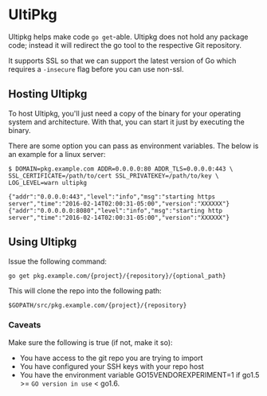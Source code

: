 # UltiPkg

Ultipkg helps make code `go get`-able. Ultipkg does not hold any package code; instead it will redirect the go tool to the respective Git repository.

It supports SSL so that we can support the latest version of Go which requires a `-insecure` flag before you can use non-ssl.

## Hosting Ultipkg

To host Ultipkg, you'll just need a copy of the binary for your operating system and architecture. With that, you can start it just by executing the binary.

There are some option you can pass as environment variables. The below is an example for a linux server:

    $ DOMAIN=pkg.example.com ADDR=0.0.0.0:80 ADDR_TLS=0.0.0.0:443 \
    SSL_CERTIFICATE=/path/to/cert SSL_PRIVATEKEY=/path/to/key \
    LOG_LEVEL=warn ultipkg

    {"addr":"0.0.0.0:443","level":"info","msg":"starting https server","time":"2016-02-14T02:00:31-05:00","version":"XXXXXX"}
    {"addr":"0.0.0.0.0:8080","level":"info","msg":"starting http server","time":"2016-02-14T02:00:31-05:00","version":"XXXXXX"}


## Using Ultipkg

Issue the following command:

    go get pkg.example.com/{project}/{repository}/{optional_path}

This will clone the repo into the following path:

    $GOPATH/src/pkg.example.com/{project}/{repository}

### Caveats

Make sure the following is true (if not, make it so):

* You have access to the git repo you are trying to import
* You have configured your SSH keys with your repo host
* You have the environment variable GO15VENDOREXPERIMENT=1 if go1.5 >= `GO version in use` < go1.6.
